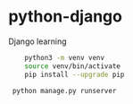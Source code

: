 # python-django
Django learning

```bash
    python3 -m venv venv
    source venv/bin/activate
    pip install --upgrade pip
    
 python manage.py runserver
